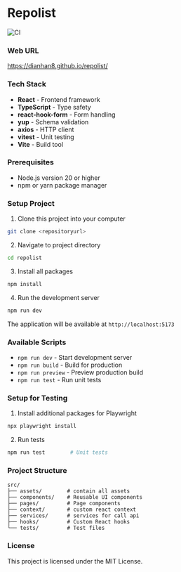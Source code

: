 # Repolist
![CI](https://github.com/dianhan8/repolist/actions/workflows/deploy.yml/badge.svg)


### Web URL
https://dianhan8.github.io/repolist/

### Tech Stack
- **React** - Frontend framework
- **TypeScript** - Type safety
- **react-hook-form** - Form handling
- **yup** - Schema validation
- **axios** - HTTP client
- **vitest** - Unit testing
- **Vite** - Build tool

### Prerequisites
- Node.js version 20 or higher
- npm or yarn package manager

### Setup Project
1. Clone this project into your computer
```bash
git clone <repositoryurl>
```

2. Navigate to project directory
```bash
cd repolist
```

3. Install all packages
```bash
npm install
```

4. Run the development server
```bash
npm run dev
```

The application will be available at `http://localhost:5173`

### Available Scripts
- `npm run dev` - Start development server
- `npm run build` - Build for production
- `npm run preview` - Preview production build
- `npm run test` - Run unit tests

### Setup for Testing
1. Install additional packages for Playwright
```bash
npx playwright install
```

2. Run tests
```bash
npm run test        # Unit tests
```

### Project Structure
```
src/
├── assets/        # contain all assets
├── components/    # Reusable UI components
├── pages/         # Page components
├── context/       # custom react context
├── services/      # services for call api
├── hooks/         # Custom React hooks
└── tests/         # Test files
```

### License
This project is licensed under the MIT License.